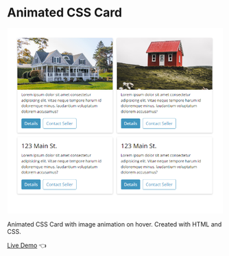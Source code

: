 # Animated CSS Card

![Design preview for Animated CSS Card](./design-preview/design-preview.png)

Animated CSS Card with image animation on hover. Created with HTML and CSS.

[Live Demo](https://dmitriy24s.github.io/animated-css-card/) 👈
